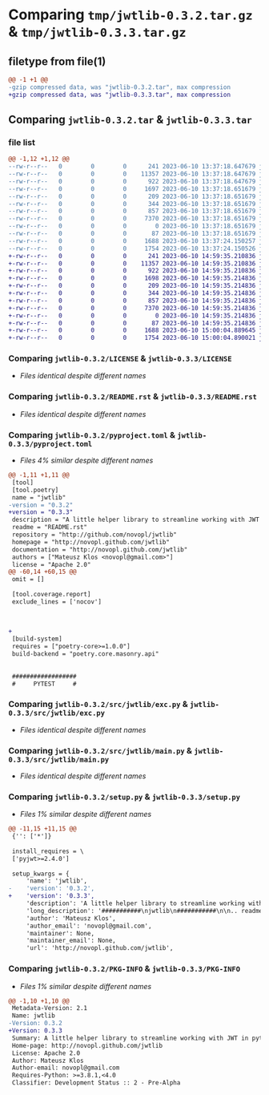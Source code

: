 # Comparing `tmp/jwtlib-0.3.2.tar.gz` & `tmp/jwtlib-0.3.3.tar.gz`

## filetype from file(1)

```diff
@@ -1 +1 @@
-gzip compressed data, was "jwtlib-0.3.2.tar", max compression
+gzip compressed data, was "jwtlib-0.3.3.tar", max compression
```

## Comparing `jwtlib-0.3.2.tar` & `jwtlib-0.3.3.tar`

### file list

```diff
@@ -1,12 +1,12 @@
--rw-r--r--   0        0        0      241 2023-06-10 13:37:18.647679 jwtlib-0.3.2/AUTHORS
--rw-r--r--   0        0        0    11357 2023-06-10 13:37:18.647679 jwtlib-0.3.2/LICENSE
--rw-r--r--   0        0        0      922 2023-06-10 13:37:18.647679 jwtlib-0.3.2/README.rst
--rw-r--r--   0        0        0     1697 2023-06-10 13:37:18.651679 jwtlib-0.3.2/pyproject.toml
--rw-r--r--   0        0        0      209 2023-06-10 13:37:18.651679 jwtlib-0.3.2/src/jwtlib/__init__.py
--rw-r--r--   0        0        0      344 2023-06-10 13:37:18.651679 jwtlib-0.3.2/src/jwtlib/abstract.py
--rw-r--r--   0        0        0      857 2023-06-10 13:37:18.651679 jwtlib-0.3.2/src/jwtlib/exc.py
--rw-r--r--   0        0        0     7370 2023-06-10 13:37:18.651679 jwtlib-0.3.2/src/jwtlib/main.py
--rw-r--r--   0        0        0        0 2023-06-10 13:37:18.651679 jwtlib-0.3.2/src/jwtlib/py.typed
--rw-r--r--   0        0        0       87 2023-06-10 13:37:18.651679 jwtlib-0.3.2/src/jwtlib/types.py
--rw-r--r--   0        0        0     1688 2023-06-10 13:37:24.150257 jwtlib-0.3.2/setup.py
--rw-r--r--   0        0        0     1754 2023-06-10 13:37:24.150526 jwtlib-0.3.2/PKG-INFO
+-rw-r--r--   0        0        0      241 2023-06-10 14:59:35.210836 jwtlib-0.3.3/AUTHORS
+-rw-r--r--   0        0        0    11357 2023-06-10 14:59:35.210836 jwtlib-0.3.3/LICENSE
+-rw-r--r--   0        0        0      922 2023-06-10 14:59:35.210836 jwtlib-0.3.3/README.rst
+-rw-r--r--   0        0        0     1698 2023-06-10 14:59:35.214836 jwtlib-0.3.3/pyproject.toml
+-rw-r--r--   0        0        0      209 2023-06-10 14:59:35.214836 jwtlib-0.3.3/src/jwtlib/__init__.py
+-rw-r--r--   0        0        0      344 2023-06-10 14:59:35.214836 jwtlib-0.3.3/src/jwtlib/abstract.py
+-rw-r--r--   0        0        0      857 2023-06-10 14:59:35.214836 jwtlib-0.3.3/src/jwtlib/exc.py
+-rw-r--r--   0        0        0     7370 2023-06-10 14:59:35.214836 jwtlib-0.3.3/src/jwtlib/main.py
+-rw-r--r--   0        0        0        0 2023-06-10 14:59:35.214836 jwtlib-0.3.3/src/jwtlib/py.typed
+-rw-r--r--   0        0        0       87 2023-06-10 14:59:35.214836 jwtlib-0.3.3/src/jwtlib/types.py
+-rw-r--r--   0        0        0     1688 2023-06-10 15:00:04.889645 jwtlib-0.3.3/setup.py
+-rw-r--r--   0        0        0     1754 2023-06-10 15:00:04.890021 jwtlib-0.3.3/PKG-INFO
```

### Comparing `jwtlib-0.3.2/LICENSE` & `jwtlib-0.3.3/LICENSE`

 * *Files identical despite different names*

### Comparing `jwtlib-0.3.2/README.rst` & `jwtlib-0.3.3/README.rst`

 * *Files identical despite different names*

### Comparing `jwtlib-0.3.2/pyproject.toml` & `jwtlib-0.3.3/pyproject.toml`

 * *Files 4% similar despite different names*

```diff
@@ -1,11 +1,11 @@
 [tool]
 [tool.poetry]
 name = "jwtlib"
-version = "0.3.2"
+version = "0.3.3"
 description = "A little helper library to streamline working with JWT in python"
 readme = "README.rst"
 repository = "http://github.com/novopl/jwtlib"
 homepage = "http://novopl.github.com/jwtlib"
 documentation = "http://novopl.github.com/jwtlib"
 authors = ["Mateusz Klos <novopl@gmail.com>"]
 license = "Apache 2.0"
@@ -60,14 +60,15 @@
 omit = []
 
 [tool.coverage.report]
 exclude_lines = ['nocov']
 
 
 
+
 [build-system]
 requires = ["poetry-core>=1.0.0"]
 build-backend = "poetry.core.masonry.api"
 
 
 ##################
 #     PYTEST     #
```

### Comparing `jwtlib-0.3.2/src/jwtlib/exc.py` & `jwtlib-0.3.3/src/jwtlib/exc.py`

 * *Files identical despite different names*

### Comparing `jwtlib-0.3.2/src/jwtlib/main.py` & `jwtlib-0.3.3/src/jwtlib/main.py`

 * *Files identical despite different names*

### Comparing `jwtlib-0.3.2/setup.py` & `jwtlib-0.3.3/setup.py`

 * *Files 1% similar despite different names*

```diff
@@ -11,15 +11,15 @@
 {'': ['*']}
 
 install_requires = \
 ['pyjwt>=2.4.0']
 
 setup_kwargs = {
     'name': 'jwtlib',
-    'version': '0.3.2',
+    'version': '0.3.3',
     'description': 'A little helper library to streamline working with JWT in python',
     'long_description': '###########\njwtlib\n###########\n\n.. readme_inclusion_marker\n\n\nDev setup\n~~~~~~~~~\n\nInitialize local repository\n---------------------------\n\n.. code-block:: bash\n\n    $ pipenv install -d                     # Install all dependencies\n    $ pipenv run python setup.py develop    # Setup the pkg for local development\n    $ pipenv shell                          # Open shell within the virtualenv\n\n\nAvailable commands\n------------------\n\n.. code-block:: bash\n\n    $ peltak --help     # Show the list of available commands\n    $ peltak test       # Run tests\n    $ peltak lint       # Run code checks\n    $ peltak docs       # Build documentation using Sphinx\n\n\nRelease new version\n-------------------\n\n.. note:: Before releasing, make sure your changes are part of the develop branch.\n\n.. code-block:: bash\n\n    $ peltak release start\n    $ peltak git push\n    [ Create PR on GitHub and merge it ]\n    $ peltak release merged\n',
     'author': 'Mateusz Klos',
     'author_email': 'novopl@gmail.com',
     'maintainer': None,
     'maintainer_email': None,
     'url': 'http://novopl.github.com/jwtlib',
```

### Comparing `jwtlib-0.3.2/PKG-INFO` & `jwtlib-0.3.3/PKG-INFO`

 * *Files 1% similar despite different names*

```diff
@@ -1,10 +1,10 @@
 Metadata-Version: 2.1
 Name: jwtlib
-Version: 0.3.2
+Version: 0.3.3
 Summary: A little helper library to streamline working with JWT in python
 Home-page: http://novopl.github.com/jwtlib
 License: Apache 2.0
 Author: Mateusz Klos
 Author-email: novopl@gmail.com
 Requires-Python: >=3.8.1,<4.0
 Classifier: Development Status :: 2 - Pre-Alpha
```

